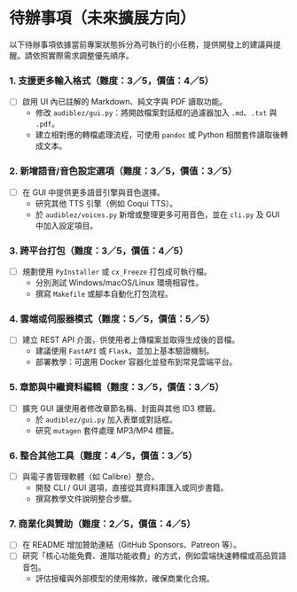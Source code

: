 待辦事項（未來擴展方向）
============================

以下待辦事項依據當前專案狀態拆分為可執行的小任務，提供開發上的建議與提醒。請依照實際需求調整優先順序。

### 1. 支援更多輸入格式（難度：3／5，價值：4／5）
- [ ] 啟用 UI 內已註解的 Markdown、純文字與 PDF 讀取功能。
  - 修改 `audiblez/gui.py`：將開啟檔案對話框的過濾器加入 `.md`、`.txt` 與 `.pdf`。
  - 建立相對應的轉檔處理流程，可使用 `pandoc` 或 Python 相關套件讀取後轉成文本。

### 2. 新增語音/音色設定選項（難度：3／5，價值：3／5）
- [ ] 在 GUI 中提供更多語音引擎與音色選擇。
  - 研究其他 TTS 引擎（例如 Coqui TTS）。
  - 於 `audiblez/voices.py` 新增或整理更多可用音色，並在 `cli.py` 及 GUI 中加入設定項目。

### 3. 跨平台打包（難度：3／5，價值：4／5）
- [ ] 規劃使用 `PyInstaller` 或 `cx_Freeze` 打包成可執行檔。
  - 分別測試 Windows/macOS/Linux 環境相容性。
  - 撰寫 `Makefile` 或腳本自動化打包流程。

### 4. 雲端或伺服器模式（難度：5／5，價值：5／5）
- [ ] 建立 REST API 介面，供使用者上傳檔案並取得生成後的音檔。
  - 建議使用 `FastAPI` 或 `Flask`，並加上基本驗證機制。
  - 部署教學：可選用 Docker 容器化並發布到常見雲端平台。

### 5. 章節與中繼資料編輯（難度：3／5，價值：3／5）
- [ ] 擴充 GUI 讓使用者修改章節名稱、封面與其他 ID3 標籤。
  - 於 `audiblez/gui.py` 加入表單或對話框。
  - 研究 `mutagen` 套件處理 MP3/MP4 標籤。

### 6. 整合其他工具（難度：4／5，價值：3／5）
- [ ] 與電子書管理軟體（如 Calibre）整合。
  - 開發 CLI / GUI 選項，直接從其資料庫匯入或同步書籍。
  - 撰寫教學文件說明整合步驟。

### 7. 商業化與贊助（難度：2／5，價值：4／5）
- [ ] 在 README 增加贊助連結（GitHub Sponsors、Patreon 等）。
- [ ] 研究「核心功能免費、進階功能收費」的方式，例如雲端快速轉檔或高品質語音包。
  - 評估授權與外部模型的使用條款，確保商業化合規。

